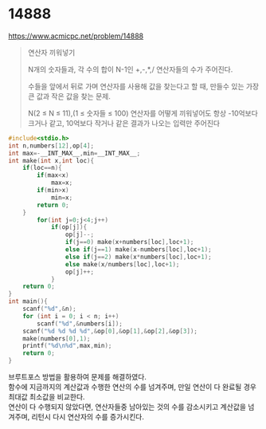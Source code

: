 # 14888
https://www.acmicpc.net/problem/14888
>연산자 끼워넣기
>
>N개의 숫자들과, 각 수의 합이 N-1인 +,-,*,/ 연산자들의 수가 주어진다.
>
>수들을 앞에서 뒤로 가며 연산자를 사용해 값을 찾는다고 할 때, 만들수 있는 가장 큰 값과 작은 값을 찾는 문제.
>
>N(2 ≤ N ≤ 11),(1 ≤ 숫자들 ≤ 100) 연산자를 어떻게 끼워넣어도 항상 -10억보다 크거나 같고, 10억보다 작거나 같은 결과가 나오는 입력만 주어진다
```c
#include<stdio.h>
int n,numbers[12],op[4];
int max=-__INT_MAX__,min=__INT_MAX__;
int make(int x,int loc){
    if(loc==n){
        if(max<x)
            max=x;
        if(min>x)
            min=x;
        return 0;
    }
        for(int j=0;j<4;j++)
            if(op[j]){
                op[j]--;
                if(j==0) make(x+numbers[loc],loc+1);
                else if(j==1) make(x-numbers[loc],loc+1);
                else if(j==2) make(x*numbers[loc],loc+1);
                else make(x/numbers[loc],loc+1);
                op[j]++;
            }
    return 0;
}
int main(){
    scanf("%d",&n);
    for (int i = 0; i < n; i++)
        scanf("%d",&numbers[i]);
    scanf("%d %d %d %d",&op[0],&op[1],&op[2],&op[3]);
    make(numbers[0],1);
    printf("%d\n%d",max,min);
    return 0;
}
```
브루트포스 방법을 활용하여 문제를 해결하였다.<br>
함수에 지금까지의 계산값과 수행한 연산의 수를 넘겨주며, 만일 연산이 다 완료될 경우 최대값 최소값을 비교한다.<br>
연산이 다 수행되지 않았다면, 연산자들중 남아있는 것의 수를 감소시키고 계산값을 넘겨주며, 리턴시 다시 연산자의 수를 증가시킨다.